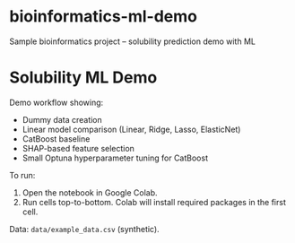 # bioinformatics-ml-demo
Sample bioinformatics project – solubility prediction demo with ML

# Solubility ML Demo

Demo workflow showing:
- Dummy data creation
- Linear model comparison (Linear, Ridge, Lasso, ElasticNet)
- CatBoost baseline
- SHAP-based feature selection
- Small Optuna hyperparameter tuning for CatBoost

To run:
1. Open the notebook in Google Colab.
2. Run cells top-to-bottom. Colab will install required packages in the first cell.

Data: `data/example_data.csv` (synthetic).
